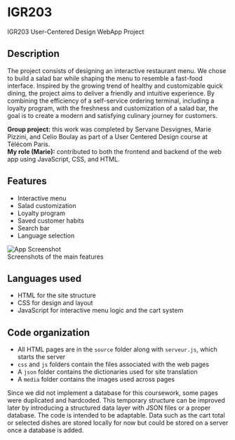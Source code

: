# IGR203
IGR203 User-Centered Design WebApp Project

## Description
The project consists of designing an interactive restaurant menu. We chose to build a salad bar while shaping the menu to resemble a fast-food interface. Inspired by the growing trend of healthy and customizable quick dining, the project aims to deliver a friendly and intuitive experience. By combining the efficiency of a self-service ordering terminal, including a loyalty program, with the freshness and customization of a salad bar, the goal is to create a modern and satisfying culinary journey for customers.

**Group project:** this work was completed by Servane Desvignes, Marie Pizzini, and Celio Boulay as part of a User Centered Design course at Télécom Paris.  
**My role (Marie):** contributed to both the frontend and backend of the web app using JavaScript, CSS, and HTML.

## Features
- Interactive menu
- Salad customization
- Loyalty program
- Saved customer habits
- Search bar
- Language selection

![App Screenshot](./media/screen/screen.png)  
Screenshots of the main features

## Languages used
- HTML for the site structure  
- CSS for design and layout  
- JavaScript for interactive menu logic and the cart system

## Code organization
- All HTML pages are in the `source` folder along with `serveur.js`, which starts the server  
- `css` and `js` folders contain the files associated with the web pages  
- A `json` folder contains the dictionaries used for site translation  
- A `media` folder contains the images used across pages

Since we did not implement a database for this coursework, some pages were duplicated and hardcoded. This temporary structure can be improved later by introducing a structured data layer with JSON files or a proper database. The code is intended to be adaptable. Data such as the cart total or selected dishes are stored locally for now but could be stored on a server once a database is added.
